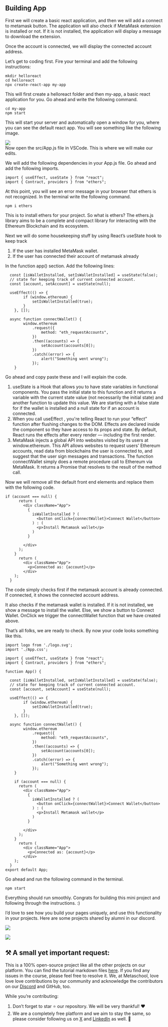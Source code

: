 ## Building App

First we will create a basic react application, and then we will add a connect to metamask button. The application will also check if MetaMask extension is installed or not. If it is not installed, the application will display a message to download the extension.

Once the account is connected, we will display the connected account address.

Let’s get to coding first. Fire your terminal and add the following instructions:

```
mkdir helloreact
cd helloreact
npx create-react-app my-app
```

This will first create a helloreact folder and then my-app, a basic react application for you. Go ahead and write the following command.

```
cd my-app
npm start
```

This will start your server and automatically open a window for you, where you can see the default react app. You will see something like the following image.

![](https://github.com/0xmetaschool/Learning-Projects/blob/main/assests_for_all/Add%20MetaMask%20connect%20button%20to%20your%20react%20app/Building%20%26%20Shipping%20-%20Building%20App%201.webp?raw=true)  
Now open the src/App.js file in VSCode. This is where we will make our edits.

We will add the following dependencies in your App.js file. Go ahead and add the following imports.

```
import { useEffect, useState } from "react";
import { Contract, providers } from "ethers";
```

At this point, you will see an error message in your browser that ethers is not recognized. In the terminal write the following command.

```
npm i ethers
```

This is to install ethers for your project. So what is ethers? The ethers.js library aims to be a complete and compact library for interacting with the Ethereum Blockchain and its ecosystem.

Next we will do some housekeeping stuff by using React’s useState hook to keep track

1.  If the user has installed MetaMask wallet.
2.  If the user has connected their account of metamask already

In the function app() section. Add the following lines:

```
  const [isWalletInstalled, setIsWalletInstalled] = useState(false);
  // state for keeping track of current connected account.
  const [account, setAccount] = useState(null);

  useEffect(() => {
        if (window.ethereum) {
            setIsWalletInstalled(true);
        }
    }, []);

  async function connectWallet() {
        window.ethereum
            .request({
                method: "eth_requestAccounts",
            })
            .then((accounts) => {
                setAccount(accounts[0]);
            })
            .catch((error) => {
                alert("Something went wrong");
            });
    }
```

Go ahead and copy paste these and I will explain the code.

1.  useState is a Hook that allows you to have state variables in functional components. You pass the initial state to this function and it returns a variable with the current state value (not necessarily the initial state) and another function to update this value. We are starting with a false state for if the wallet is installed and a null state for if an account is connected.
2.  When you call useEffect , you're telling React to run your “effect” function after flushing changes to the DOM. Effects are declared inside the component so they have access to its props and state. By default, React runs the effects after every render — including the first render.
3.  MetaMask injects a global API into websites visited by its users at window.ethereum. This API allows websites to request users' Ethereum accounts, read data from blockchains the user is connected to, and suggest that the user sign messages and transactions. The function connectWallet simply does a remote procedure call to Ethereum via MetaMask. It returns a Promise that resolves to the result of the method call.

Now we will remove all the default front end elements and replace them with the following code.

```
if (account === null) {
      return (
        <div className="App">
          {
            isWalletInstalled ? (
              <button onClick={connectWallet}>Connect Wallet</button>
            ) : (
              <p>Install Metamask wallet</p>
            )
          }

        </div>
      );
    }
      return (
        <div className="App">
          <p>Connected as: {account}</p>
        </div>
    );
  }
```

The code simply checks first if the metamask account is already connected. If connected, it shows the connected account address.

It also checks if the metamask wallet is installed. If it is not installed, we show a message to install the wallet. Else, we show a button to Connect Wallet. OnClick we trigger the connectWallet function that we have created above.

That’s all folks, we are ready to check. By now your code looks something like this.

```
import logo from './logo.svg';
import './App.css';

import { useEffect, useState } from "react";
import { Contract, providers } from "ethers";

function App() {

  const [isWalletInstalled, setIsWalletInstalled] = useState(false);
  // state for keeping track of current connected account.
  const [account, setAccount] = useState(null);

  useEffect(() => {
        if (window.ethereum) {
            setIsWalletInstalled(true);
        }
    }, []);

  async function connectWallet() {
        window.ethereum
            .request({
                method: "eth_requestAccounts",
            })
            .then((accounts) => {
                setAccount(accounts[0]);
            })
            .catch((error) => {
                alert("Something went wrong");
            });
    }

    if (account === null) {
      return (
        <div className="App">
          {
            isWalletInstalled ? (
              <button onClick={connectWallet}>Connect Wallet</button>
            ) : (
              <p>Install Metamask wallet</p>
            )
          }

        </div>
      );
    }
      return (
        <div className="App">
          <p>Connected as: {account}</p>
        </div>
    );
  }
export default App;
```

Go ahead and run the following command in the terminal.

```
npm start
```


Everything should run smoothly. Congrats for building this mini project and following through the instructions. :)

I’d love to see how you build your pages uniquely, and use this functionality in your projects. Here are some projects shared by alumni in our discord.

![](https://github.com/0xmetaschool/Learning-Projects/blob/main/assests_for_all/Add%20MetaMask%20connect%20button%20to%20your%20react%20app/Building%20%26%20Shipping%20-%20Building%20App%202.webp?raw=true)

![](https://github.com/0xmetaschool/Learning-Projects/blob/main/assests_for_all/Add%20MetaMask%20connect%20button%20to%20your%20react%20app/Building%20%26%20Shipping%20-%20Building%20App%203.webp?raw=true)



## ⚒️ A small yet important request:

This is a 100% open-source project like all the other projects on our platform. You can find the tutorial markdown files [here](https://github.com/0xmetaschool/Learning-Projects/tree/main/Add%20MetaMask%20connect%20button%20to%20your%20react%20app). If you find any issues in the course, please feel free to resolve it. We, at Metaschool, love love love contributions by our community and acknowledge the contributors on our [Discord](https://discord.gg/vbVMUwXWgc) and GitHub, too.

While you’re contributing:

1. Don’t forget to star ⭐️ our repository. We will be very thankful! ❤️
2. We are a completely free platform and we aim to stay the same, so please consider following us on [X](https://bit.ly/metamask-react-twitter) and [LinkedIn](https://bit.ly/metamask-react-linkedin) as well. 🫶


